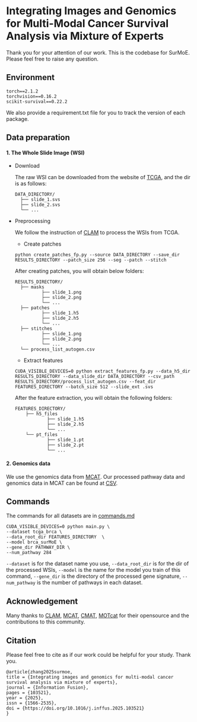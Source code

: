 # Integrating Images and Genomics for Multi-Modal Cancer Survival Analysis via Mixture of Experts

Thank you for your attention of our work. This is the codebase for SurMoE. Please feel free to raise any question.

## Environment

``````
torch==2.1.2
torchvision==0.16.2
scikit-survival==0.22.2
``````

We also provide a requirement.txt file for you to track the version of each package. 

## Data preparation

#### 1. The Whole Slide Image (WSI)

- Download

  The raw WSI can be downloaded from the website of [TCGA](https://portal.gdc.cancer.gov/), and the dir is as follows:

  ```
  DATA_DIRECTORY/
  	├── slide_1.svs
  	├── slide_2.svs
  	└── ...
  ```

- Preprocessing

  We follow the instruction of [CLAM](https://github.com/mahmoodlab/CLAM) to process the WSIs from TCGA.

  - Create patches

  ```
  python create_patches_fp.py --source DATA_DIRECTORY --save_dir RESULTS_DIRECTORY --patch_size 256 --seg --patch --stitch 
  ```

  After creating patches, you will obtain below folders:

  ```
  RESULTS_DIRECTORY/
  	├── masks
      		├── slide_1.png
      		├── slide_2.png
      		└── ...
  	├── patches
      		├── slide_1.h5
      		├── slide_2.h5
      		└── ...
  	├── stitches
      		├── slide_1.png
      		├── slide_2.png
      		└── ...
  	└── process_list_autogen.csv
  ```

  - Extract features

  ```
  CUDA_VISIBLE_DEVICES=0 python extract_features_fp.py --data_h5_dir RESULTS_DIRECTORY --data_slide_dir DATA_DIRECTORY --csv_path RESULTS_DIRECTORY/process_list_autogen.csv --feat_dir FEATURES_DIRECTORY --batch_size 512 --slide_ext .svs
  ```

  After the feature extraction, you will obtain the following folders:

  ```
  FEATURES_DIRECTORY/
      ├── h5_files
              ├── slide_1.h5
              ├── slide_2.h5
              └── ...
      └── pt_files
              ├── slide_1.pt
              ├── slide_2.pt
              └── ...
  ```

#### 2. Genomics data

We use the genomics data from [MCAT](https://github.com/mahmoodlab/MCAT). Our processed pathway data and genomics data in MCAT can be found at [CSV](./csv).

## Commands

The commands for all datasets are in [commands.md](./script/commands.md)

```
CUDA_VISIBLE_DEVICES=0 python main.py \
--dataset tcga_brca \ 
--data_root_dir FEATURES_DIRECTORY  \
--model brca_surMoE \ 
--gene_dir PATHWAY_DIR \
--num_pathway 284 
```

`--dataset` is for the dataset name you use, `--data_root_dir` is for the dir of the processed  WSIs, `--model` is the name for the model you train of this command, `--gene_dir` is the directory of the processed gene signature, `--num_pathway` is the number of pathways in each dataset.



## Acknowledgement

Many thanks to [CLAM](https://github.com/mahmoodlab/CLAM), [MCAT](https://github.com/mahmoodlab/MCAT), [CMAT](https://github.com/FT-ZHOU-ZZZ/CMTA/tree/main), [MOTcat](https://github.com/Innse/MOTCat/tree/main) for their opensource and the contributions to this community.



## Citation 

Please feel free to cite as if our work could be helpful for your study. Thank you.

```
@article{zhang2025surmoe,
title = {Integrating images and genomics for multi-modal cancer survival analysis via mixture of experts},
journal = {Information Fusion},
pages = {103521},
year = {2025},
issn = {1566-2535},
doi = {https://doi.org/10.1016/j.inffus.2025.103521}
}
```